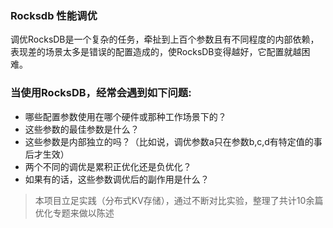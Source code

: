 ### Rocksdb 性能调优  
调优RocksDB是一个复杂的任务，牵扯到上百个参数且有不同程度的内部依赖，表现差的场景太多是错误的配置造成的，使RocksDB变得越好，它配置就越困难。
### 当使用RocksDB，经常会遇到如下问题:
- 哪些配置参数使用在哪个硬件或那种工作场景下的？
- 这些参数的最佳参数是什么？
- 这些参数是内部独立的吗？（比如说，调优参数a只在参数b,c,d有特定值的事后才生效）
- 两个不同的调优是累积正优化还是负优化？
- 如果有的话，这些参数调优后的副作用是什么？
> 本项目立足实践（分布式KV存储），通过不断对比实验，整理了共计10余篇优化专题来做以陈述
